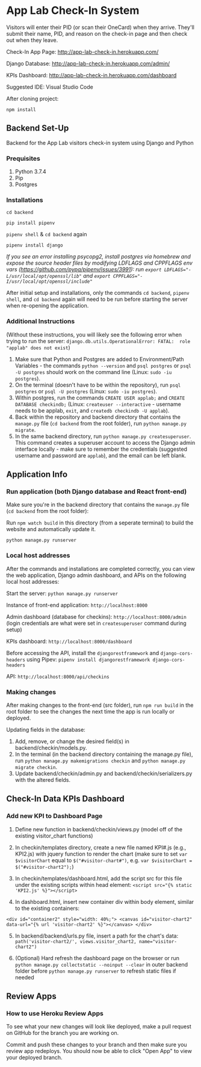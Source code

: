 # App Lab Check-In System

Visitors will enter their PID (or scan their OneCard) when they arrive. 
They'll submit their name, PID, and reason on the check-in page and then check out when they leave. 

Check-In App Page: http://app-lab-check-in.herokuapp.com/

Django Database: http://app-lab-check-in.herokuapp.com/admin/

KPIs Dashboard: http://app-lab-check-in.herokuapp.com/dashboard

Suggested IDE: Visual Studio Code

After cloning project:

`npm install`

## Backend Set-Up

Backend for the App Lab visitors check-in system using Django and Python

### Prequisites
1. Python 3.7.4
2. Pip
3. Postgres

### Installations

`cd backend`

`pip install pipenv`

`pipenv shell` & `cd backend` again

`pipenv install django`

 *If you see an error installing psycopg2, install postgres via homebrew and expose the source header files by modifying LDFLAGS and CPPFLAGS env vars (https://github.com/pypa/pipenv/issues/3991): run `export LDFLAGS="-L/usr/local/opt/openssl/lib"` and `export CPPFLAGS="-I/usr/local/opt/openssl/include"`*
 
After initial setup and installations, only the commands `cd backend`, `pipenv shell`, and `cd backend` again will need to be run before starting the server when re-opening the application. 

### Additional Instructions

(Without these instructions, you will likely see the following error when trying to run the server: `django.db.utils.OperationalError: FATAL:  role "applab" does not exist`)

1. Make sure that Python and Postgres are added to Environment/Path Variables - the commands `python --version` and `psql postgres` or `psql -U postgres` should work on the command line (Linux: `sudo -iu postgres`). 
2. On the terminal (doesn't have to be within the repository), run `psql postgres` or `psql -U postgres` (Linux: `sudo -iu postgres`). 
3. Within postgres, run the commands `CREATE USER applab;` and `CREATE DATABASE checkindb;` (Linux: `createuser --interactive` - username needs to be applab, `exit`, and `createdb checkindb -U applab`).
4. Back within the repository and backend directory that contains the `manage.py` file (`cd backend` from the root folder), run `python manage.py migrate`.
5. In the same backend directory, run `python manage.py createsuperuser`. This command creates a superuser account to access the Django admin interface locally - make sure to remember the credentials (suggested username and password are `applab`), and the email can be left blank. 

## Application Info

### Run application (both Django database and React front-end)

Make sure you're in the backend directory that contains the `manage.py` file (`cd backend` from the root folder):

Run `npm watch build` in this directory (from a seperate terminal) to build the website and automatically update it.

`python manage.py runserver`

### Local host addresses

After the commands and installations are completed correctly, you can view the web application, Django admin dashboard, and APIs on the following local host addresses:

Start the server: `python manage.py runserver`

Instance of front-end application: `http://localhost:8000`

Admin dashboard (database for checkins): `http://localhost:8000/admin` (login credentials are what were set in `createsuperuser` command during setup)

KPIs dashboard: `http://localhost:8000/dashboard`

Before accessing the API, install the `djangorestframework` and `django-cors-headers` using Pipev:
`pipenv install djangorestframework django-cors-headers`

API: `http://localhost:8000/api/checkins`

### Making changes

After making changes to the front-end (src folder), run `npm run build` in the root folder to see the changes the next time the app is run locally or deployed. 

Updating fields in the database:

1. Add, remove, or change the desired field(s) in backend/checkin/models.py.
2. In the terminal (in the backend directory containing the manage.py file), run `python manage.py makemigrations checkin` and `python manage.py migrate checkin`.
3. Update backend/checkin/admin.py and backend/checkin/serializers.py with the altered fields. 

## Check-In Data KPIs Dashboard

 ### Add new KPI to Dashboard Page

1) Define new function in backend/checkin/views.py (model off of the existing visitor_chart functions)

2) In checkin/templates directory, create a new file named KPI#.js (e.g., KPI2.js) with jquery function to render the chart (make sure to set `var $visitorChart` equal to `$("#visitor-chart#")`, e.g. `var $visitorChart = $("#visitor-chart2");`)

3) In checkin/templates/dashboard.html, add the script src for this file under the existing scripts within head element: `<script src="{% static 'KPI2.js' %}"></script>`

4) In dashboard.html, insert new container div within body element, similar to the existing containers: 

`<div id="container2" style="width: 40%;"> <canvas id="visitor-chart2" data-url="{% url 'visitor-chart2' %}"></canvas> </div>`

5) In backend/backend/urls.py file, insert a path for the chart's data: `path('visitor-chart2/', views.visitor_chart2, name="visitor-chart2")`

6) (Optional) Hard refresh the dashboard page on the browser or run `python manage.py collectstatic --noinput --clear` in outer backend folder before `python manage.py runserver` to refresh static files if needed 

## Review Apps

 ### How to use Heroku Review Apps

 To see what your new changes will look like deployed, make a pull request on GitHub for the branch you are working on.

 Commit and push these changes to your branch and then make sure you review app redeploys. You should now be able to click "Open App" to view your deployed branch.

